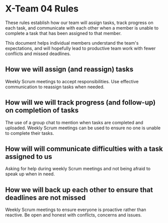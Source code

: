 # X-Team 04 Rules

These rules establish how our team will assign tasks,
track progress on each task, and communicate with each other 
when a member is unable to complete a task that has been assigned to that member.

This document helps individual members understand the team's expectations,
and will hopefully lead to productive team work with fewer conflicts
and missed deadlines.

## How we will assign (and reassign) tasks
Weekly Scrum meetings to accept responsibilities. Use effective communication to reassign tasks when needed.


## How will we will track progress (and follow-up) on completion of tasks
The use of a group chat to mention when tasks are completed and uploaded. Weekly Scrum meetings can be used to 
ensure no one is unable to complete their tasks.


## How will will communicate difficulties with a task assigned to us
Asking for help during weekly Scrum meetings and not being afraid to speak up when in need. 


## How we will back up each other to ensure that deadlines are not missed
Weekly Scrum meetings to ensure everyone is proactive rather than reactive. Be open and honest with conflicts,
concerns and issues.
